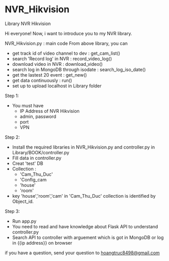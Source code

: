 # NVR_Hikvision
Library NVR Hikvision

Hi everyone!
Now, i want to introduce you to my NVR library.

NVR_Hikvision.py : main code
From above library, you can
+ get track id of video channel to dev : get_cam_list()
+ search 'Record log' in NVR : record_video_log()
+ download video in NVR : download_video()
+ search log in MongoDB through isodate : search_log_iso_date()
+ get the lastest 20 event : get_new()
+ get data continuously : run()
+ set up to upload localhost in Library folder

Step 1:
- You must have
  + IP Address of NVR Hikvision
  + admin, password
  + port
  + VPN 
 
 Step 2:
 - Install the required libraries in NVR_Hikvision.py and controller.py in Library/BOOK/controller.py
 - Fill data in controller.py
 - Creat 'test' DB 
 - Collection :
   + 'Cam_Thu_Duc'
   + 'Config_cam
   + 'house'
   + 'room'
- key 'house','room','cam' in 'Cam_Thu_Duc' collection is identified by Object_id.

 Step 3:
 - Run app.py
 - You need to read and have knowledge about Flask API to understand controller.py
 - Search API to controller with arguement which is got in MongoDB or log in {{ip address}} on browser


if you have a question, send your question to hoangtruc8498@gmail.com










